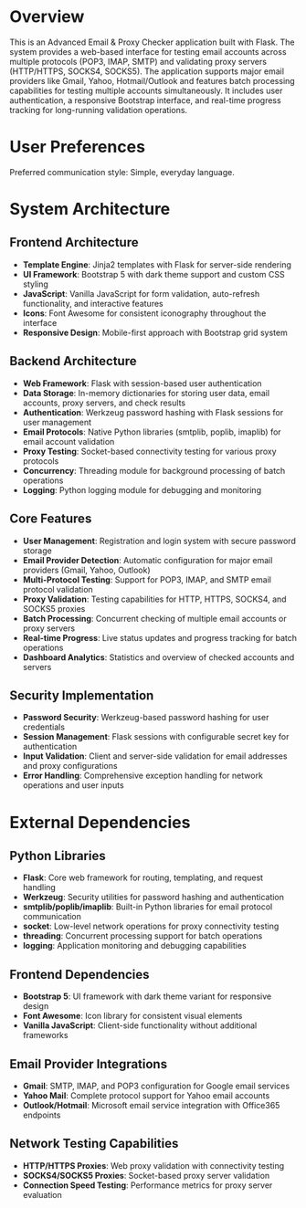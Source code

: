 # Overview

This is an Advanced Email & Proxy Checker application built with Flask. The system provides a web-based interface for testing email accounts across multiple protocols (POP3, IMAP, SMTP) and validating proxy servers (HTTP/HTTPS, SOCKS4, SOCKS5). The application supports major email providers like Gmail, Yahoo, Hotmail/Outlook and features batch processing capabilities for testing multiple accounts simultaneously. It includes user authentication, a responsive Bootstrap interface, and real-time progress tracking for long-running validation operations.

# User Preferences

Preferred communication style: Simple, everyday language.

# System Architecture

## Frontend Architecture
- **Template Engine**: Jinja2 templates with Flask for server-side rendering
- **UI Framework**: Bootstrap 5 with dark theme support and custom CSS styling
- **JavaScript**: Vanilla JavaScript for form validation, auto-refresh functionality, and interactive features
- **Icons**: Font Awesome for consistent iconography throughout the interface
- **Responsive Design**: Mobile-first approach with Bootstrap grid system

## Backend Architecture
- **Web Framework**: Flask with session-based user authentication
- **Data Storage**: In-memory dictionaries for storing user data, email accounts, proxy servers, and check results
- **Authentication**: Werkzeug password hashing with Flask sessions for user management
- **Email Protocols**: Native Python libraries (smtplib, poplib, imaplib) for email account validation
- **Proxy Testing**: Socket-based connectivity testing for various proxy protocols
- **Concurrency**: Threading module for background processing of batch operations
- **Logging**: Python logging module for debugging and monitoring

## Core Features
- **User Management**: Registration and login system with secure password storage
- **Email Provider Detection**: Automatic configuration for major email providers (Gmail, Yahoo, Outlook)
- **Multi-Protocol Testing**: Support for POP3, IMAP, and SMTP email protocol validation
- **Proxy Validation**: Testing capabilities for HTTP, HTTPS, SOCKS4, and SOCKS5 proxies
- **Batch Processing**: Concurrent checking of multiple email accounts or proxy servers
- **Real-time Progress**: Live status updates and progress tracking for batch operations
- **Dashboard Analytics**: Statistics and overview of checked accounts and servers

## Security Implementation
- **Password Security**: Werkzeug-based password hashing for user credentials
- **Session Management**: Flask sessions with configurable secret key for authentication
- **Input Validation**: Client and server-side validation for email addresses and proxy configurations
- **Error Handling**: Comprehensive exception handling for network operations and user inputs

# External Dependencies

## Python Libraries
- **Flask**: Core web framework for routing, templating, and request handling
- **Werkzeug**: Security utilities for password hashing and authentication
- **smtplib/poplib/imaplib**: Built-in Python libraries for email protocol communication
- **socket**: Low-level network operations for proxy connectivity testing
- **threading**: Concurrent processing support for batch operations
- **logging**: Application monitoring and debugging capabilities

## Frontend Dependencies
- **Bootstrap 5**: UI framework with dark theme variant for responsive design
- **Font Awesome**: Icon library for consistent visual elements
- **Vanilla JavaScript**: Client-side functionality without additional frameworks

## Email Provider Integrations
- **Gmail**: SMTP, IMAP, and POP3 configuration for Google email services
- **Yahoo Mail**: Complete protocol support for Yahoo email accounts
- **Outlook/Hotmail**: Microsoft email service integration with Office365 endpoints

## Network Testing Capabilities
- **HTTP/HTTPS Proxies**: Web proxy validation with connectivity testing
- **SOCKS4/SOCKS5 Proxies**: Socket-based proxy server validation
- **Connection Speed Testing**: Performance metrics for proxy server evaluation